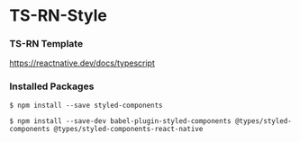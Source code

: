 # TS-RN-Style

### TS-RN Template

https://reactnative.dev/docs/typescript

### Installed Packages

```
$ npm install --save styled-components
```

```
$ npm install --save-dev babel-plugin-styled-components @types/styled-components @types/styled-components-react-native
```
